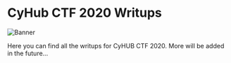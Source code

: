 # CyHub CTF 2020 Writups
![Banner](https://postimg.cc/Z9QYSgMS)

Here you can find all the writups for CyHUB CTF 2020. More will be added in the future... 
